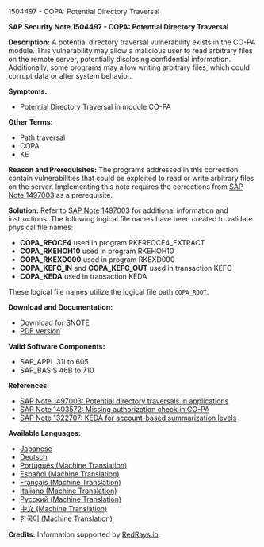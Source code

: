 1504497 - COPA: Potential Directory Traversal

**SAP Security Note 1504497 - COPA: Potential Directory Traversal**

**Description:**
A potential directory traversal vulnerability exists in the CO-PA module. This vulnerability may allow a malicious user to read arbitrary files on the remote server, potentially disclosing confidential information. Additionally, some programs may allow writing arbitrary files, which could corrupt data or alter system behavior.

**Symptoms:**
- Potential Directory Traversal in module CO-PA

**Other Terms:**
- Path traversal
- COPA
- KE

**Reason and Prerequisites:**
The programs addressed in this correction contain vulnerabilities that could be exploited to read or write arbitrary files on the server. Implementing this note requires the corrections from [SAP Note 1497003](https://me.sap.com/notes/1497003) as a prerequisite.

**Solution:**
Refer to [SAP Note 1497003](https://me.sap.com/notes/1497003) for additional information and instructions. The following logical file names have been created to validate physical file names:

- **COPA_REOCE4** used in program RKEREOCE4_EXTRACT
- **COPA_RKEHOH10** used in program RKEHOH10
- **COPA_RKEXD000** used in program RKEXD000
- **COPA_KEFC_IN** and **COPA_KEFC_OUT** used in transaction KEFC
- **COPA_KEDA** used in transaction KEDA

These logical file names utilize the logical file path `COPA_ROOT`.

**Download and Documentation:**
- [Download for SNOTE](https://notesdownloads.sap.com/note/0040000008905602017)
- [PDF Version](https://userapps.support.sap.com/sap/support/sfm/notes/print/0001504497?language=en-US&token=20A02FC5DA4A766BE6FD69A244DF7E23)

**Valid Software Components:**
- SAP_APPL 31I to 605
- SAP_BASIS 46B to 710

**References:**
- [SAP Note 1497003: Potential directory traversals in applications](https://me.sap.com/notes/1497003)
- [SAP Note 1403572: Missing authorization check in CO-PA](https://me.sap.com/notes/1403572)
- [SAP Note 1322707: KEDA for account-based summarization levels](https://me.sap.com/notes/1322707)

**Available Languages:**
- [Japanese](https://me.sap.com/notes/0001504497/J)
- [Deutsch](https://me.sap.com/notes/0001504497/D)
- [Português (Machine Translation)](https://me.sap.com/notes/0001504497/P)
- [Español (Machine Translation)](https://me.sap.com/notes/0001504497/S)
- [Français (Machine Translation)](https://me.sap.com/notes/0001504497/F)
- [Italiano (Machine Translation)](https://me.sap.com/notes/0001504497/I)
- [Русский (Machine Translation)](https://me.sap.com/notes/0001504497/R)
- [中文 (Machine Translation)](https://me.sap.com/notes/0001504497/1)
- [한국어 (Machine Translation)](https://me.sap.com/notes/0001504497/3)

**Credits:**
Information supported by [RedRays.io](https://redrays.io).